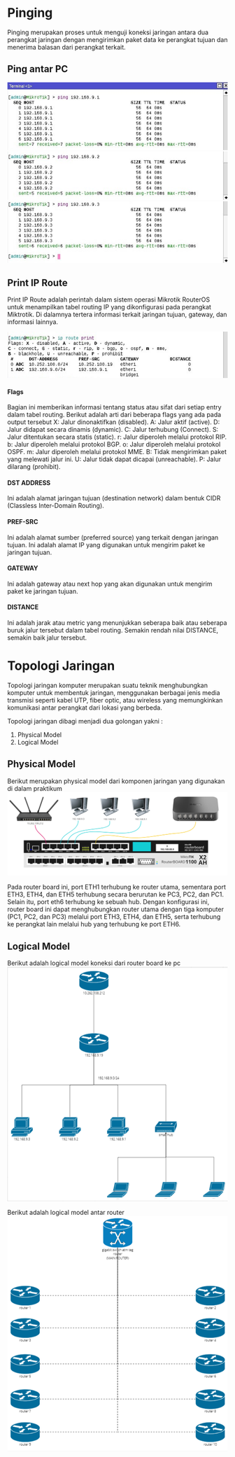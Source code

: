 # Pinging

Pinging merupakan proses untuk menguji koneksi jaringan antara dua perangkat jaringan dengan mengirimkan paket data ke perangkat tujuan dan menerima balasan dari perangkat terkait.

## Ping antar PC

![alt text](https://github.com/AmirotulUmmah/Konsep-Jaringan/blob/main/assets/ping%20pc1.jpeg?raw=true)
![alt text](https://github.com/AmirotulUmmah/Konsep-Jaringan/blob/main/assets/ping%20pc3.jpeg?raw=true)
![alt text](https://github.com/AmirotulUmmah/Konsep-Jaringan/blob/main/assets/ping%20pc2.jpeg?raw=true)

## Print IP Route

Print IP Route adalah perintah dalam sistem operasi Mikrotik RouterOS untuk menampilkan tabel routing IP yang dikonfigurasi pada perangkat Miktrotik. Di dalamnya tertera informasi terkait jaringan tujuan, gateway, dan informasi lainnya. <br>


![alt text](https://github.com/AmirotulUmmah/Konsep-Jaringan/blob/main/assets/routing%20table.jpeg?raw=true)

#### Flags
Bagian ini memberikan informasi tentang status atau sifat dari setiap entry dalam tabel routing. Berikut adalah arti dari beberapa flags yang ada pada output tersebut
X: Jalur dinonaktifkan (disabled).
A: Jalur aktif (active).
D: Jalur didapat secara dinamis (dynamic).
C: Jalur terhubung (Connect).
S: Jalur ditentukan secara statis (static).
r: Jalur diperoleh melalui protokol RIP.
b: Jalur diperoleh melalui protokol BGP.
o: Jalur diperoleh melalui protokol OSPF.
m: Jalur diperoleh melalui protokol MME.
B: Tidak mengirimkan paket yang melewati jalur ini.
U: Jalur tidak dapat dicapai (unreachable).
P: Jalur dilarang (prohibit).

#### DST ADDRESS
Ini adalah alamat jaringan tujuan (destination network) dalam bentuk CIDR (Classless Inter-Domain Routing).

#### PREF-SRC
Ini adalah alamat sumber (preferred source) yang terkait dengan jaringan tujuan. Ini adalah alamat IP yang digunakan untuk mengirim paket ke jaringan tujuan.

#### GATEWAY
Ini adalah gateway atau next hop yang akan digunakan untuk mengirim paket ke jaringan tujuan.

#### DISTANCE
Ini adalah jarak atau metric yang menunjukkan seberapa baik atau seberapa buruk jalur tersebut dalam tabel routing. Semakin rendah nilai DISTANCE, semakin baik jalur tersebut.

# Topologi Jaringan

Topologi jaringan komputer merupakan suatu teknik menghubungkan komputer untuk membentuk jaringan, menggunakan berbagai jenis media transmisi seperti kabel UTP, fiber optic, atau wireless yang memungkinkan komunikasi antar perangkat dari lokasi yang berbeda.

Topologi jaringan dibagi menjadi dua golongan yakni :
1. Physical Model
2. Logical Model

## Physical Model

Berikut merupakan physical model dari komponen jaringan yang digunakan di dalam praktikum<br>
![alt text](https://github.com/AmirotulUmmah/Konsep-Jaringan/blob/main/assets/MIKROTIK%20(3).png?raw=true)

Pada router board ini, port ETH1 terhubung ke router utama, sementara port ETH3, ETH4, dan ETH5 terhubung secara berurutan ke PC3, PC2, dan PC1. Selain itu, port eth6 terhubung ke sebuah hub. Dengan konfigurasi ini, router board ini dapat menghubungkan router utama dengan tiga komputer (PC1, PC2, dan PC3) melalui port ETH3, ETH4, dan ETH5, serta terhubung ke perangkat lain melalui hub yang terhubung ke port ETH6.

## Logical Model

Berikut adalah logical model koneksi dari router board ke pc<br>
![alt text](https://github.com/AmirotulUmmah/Konsep-Jaringan/blob/main/assets/logical%20model%20pc.png?raw=true)

Berikut adalah logical model antar router<br>
![alt text](https://github.com/AmirotulUmmah/Konsep-Jaringan/blob/main/assets/logical%20model%20router.png?raw=true)
